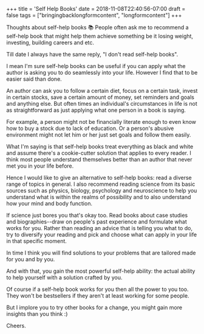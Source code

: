 +++
title = 'Self Help Books'
date = 2018-11-08T22:40:56-07:00
draft = false
tags = ["bringingbacklongformcontent", "longformcontent"]
+++

Thoughts about self-help books 📚
People often ask me to recommend a self-help book that might help them achieve something be it losing weight, investing, building careers and etc.

Till date I always have the same reply, "I don't read self-help books".

I mean I'm sure self-help books can be useful if you can apply what the author is asking you to do seamlessly into your life. However I find that to be easier said than done.

An author can ask you to follow a certain diet, focus on a certain task, invest in certain stocks, save a certain amount of money, set reminders and goals and anything else. But often times an individual's circumstances in life is not as straightforward as just applying what one person in a book is saying.

For example, a person might not be financially literate enough to even know how to buy a stock due to lack of education. Or a person's abusive environment might not let him or her just set goals and follow them easily.

What I'm saying is that self-help books treat everything as black and white and assume there's a cookie-cutter solution that applies to every reader. I think most people understand themselves better than an author that never met you in your life before.

Hence I would like to give an alternative to self-help books: read a diverse range of topics in general. I also recommend reading science from its basic sources such as physics, biology, psychology and neuroscience to help you understand what is within the realms of possibility and to also understand how your mind and body function.

If science just bores you that's okay too. Read books about case studies and biographies--draw on people's past experience and formulate what works for you. Rather than reading an advice that is telling you what to do, try to diversify your reading and pick and choose what can apply in your life in that specific moment.

In time I think you will find solutions to your problems that are tailored made for you and by you.

And with that, you gain the most powerful self-help ability: the actual ability to help yourself with a solution crafted by you.

Of course if a self-help book works for you then all the power to you too. They won't be bestsellers if they aren't at least working for some people.

But I implore you to try other books for a change, you might gain more insights than you think :)

Cheers.